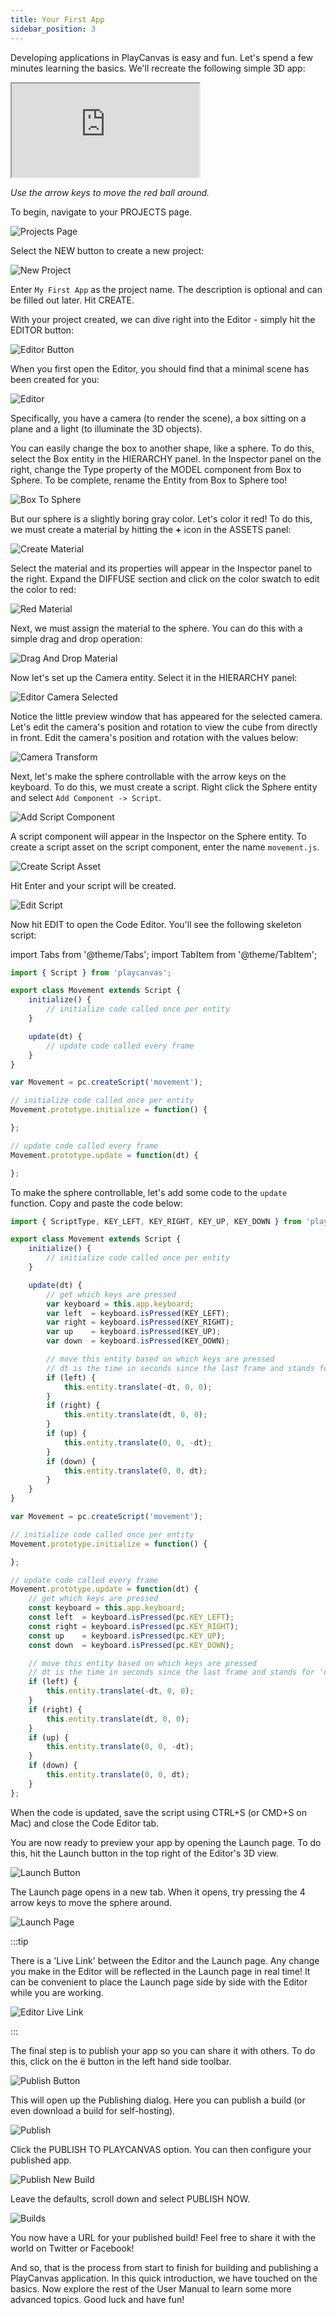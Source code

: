 ```yaml
---
title: Your First App
sidebar_position: 3
---
```


Developing applications in PlayCanvas is easy and fun. Let's spend a few minutes learning the basics. We'll recreate the following simple 3D app:

<div className="iframe-container">
    <iframe  src="https://playcanv.as/p/TnUtDXWp/" title="Simple PlayCanvas App" allow="camera; microphone; xr-spatial-tracking; fullscreen" allowfullscreen></iframe>
</div>

*Use the arrow keys to move the red ball around.*

To begin, navigate to your PROJECTS page.

![Projects Page](/img/user-manual/your-first-app/projects-page.png)

Select the NEW button to create a new project:

![New Project](/img/user-manual/your-first-app/new-project.png)

Enter `My First App` as the project name. The description is optional and can be filled out later. Hit CREATE.

With your project created, we can dive right into the Editor - simply hit the EDITOR button:

![Editor Button](/img/user-manual/your-first-app/editor-button.png)

When you first open the Editor, you should find that a minimal scene has been created for you:

![Editor](/img/user-manual/your-first-app/editor.png)

Specifically, you have a camera (to render the scene), a box sitting on a plane and a light (to illuminate the 3D objects).

You can easily change the box to another shape, like a sphere. To do this, select the Box entity in the HIERARCHY panel. In the Inspector panel on the right, change the Type property of the MODEL component from Box to Sphere. To be complete, rename the Entity from Box to Sphere too!

![Box To Sphere](/img/user-manual/your-first-app/box-to-sphere.png)

But our sphere is a slightly boring gray color. Let's color it red! To do this, we must create a material by hitting the **+** icon in the ASSETS panel:

![Create Material](/img/user-manual/your-first-app/create-material.png)

Select the material and its properties will appear in the Inspector panel to the right. Expand the DIFFUSE section and click on the color swatch to edit the color to red:

![Red Material](/img/user-manual/your-first-app/red-material.png)

Next, we must assign the material to the sphere. You can do this with a simple drag and drop operation:

![Drag And Drop Material](/img/user-manual/your-first-app/drag-and-drop-material.gif)

Now let's set up the Camera entity. Select it in the HIERARCHY panel:

![Editor Camera Selected](/img/user-manual/your-first-app/editor-camera-selected.png)

Notice the little preview window that has appeared for the selected camera. Let's edit the camera's position and rotation to view the cube from directly in front. Edit the camera's position and rotation with the values below:

![Camera Transform](/img/user-manual/your-first-app/camera-transform.png)

Next, let's make the sphere controllable with the arrow keys on the keyboard. To do this, we must create a script. Right click the Sphere entity and select `Add Component -> Script`.

![Add Script Component](/img/user-manual/your-first-app/add-script-component.png)

A script component will appear in the Inspector on the Sphere entity. To create a script asset on the script component, enter the name `movement.js`.

![Create Script Asset](/img/user-manual/your-first-app/create-script-asset.png)

Hit Enter and your script will be created.

![Edit Script](/img/user-manual/your-first-app/edit-script.png)

Now hit EDIT to open the Code Editor. You'll see the following skeleton script:

import Tabs from '@theme/Tabs';
import TabItem from '@theme/TabItem';

<Tabs defaultValue="classic" groupId='script-code'>
<TabItem  value="esm" label="ESM (Recommended)">

```javascript
import { Script } from 'playcanvas';

export class Movement extends Script {
    initialize() {
        // initialize code called once per entity
    }

    update(dt) {
        // update code called every frame
    }
}
```

</TabItem>
<TabItem value="classic" label="Classic">

```javascript
var Movement = pc.createScript('movement');

// initialize code called once per entity
Movement.prototype.initialize = function() {

};

// update code called every frame
Movement.prototype.update = function(dt) {

};
```

</TabItem>
</Tabs>

To make the sphere controllable, let's add some code to the `update` function. Copy and paste the code below:

<Tabs defaultValue="classic" groupId='script-code'>
<TabItem  value="esm" label="ESM (Recommended)">

```javascript
import { ScriptType, KEY_LEFT, KEY_RIGHT, KEY_UP, KEY_DOWN } from 'playcanvas';

export class Movement extends Script {
    initialize() {
        // initialize code called once per entity
    }

    update(dt) {
        // get which keys are pressed
        var keyboard = this.app.keyboard;
        var left  = keyboard.isPressed(KEY_LEFT);
        var right = keyboard.isPressed(KEY_RIGHT);
        var up    = keyboard.isPressed(KEY_UP);
        var down  = keyboard.isPressed(KEY_DOWN);

        // move this entity based on which keys are pressed
        // dt is the time in seconds since the last frame and stands for 'delta time'
        if (left) {
            this.entity.translate(-dt, 0, 0);
        }
        if (right) {
            this.entity.translate(dt, 0, 0);
        }
        if (up) {
            this.entity.translate(0, 0, -dt);
        }
        if (down) {
            this.entity.translate(0, 0, dt);
        }
    }
}
```

</TabItem>
<TabItem value="classic" label="Classic">

```javascript
var Movement = pc.createScript('movement');

// initialize code called once per entity
Movement.prototype.initialize = function() {

};

// update code called every frame
Movement.prototype.update = function(dt) {
    // get which keys are pressed
    const keyboard = this.app.keyboard;
    const left  = keyboard.isPressed(pc.KEY_LEFT);
    const right = keyboard.isPressed(pc.KEY_RIGHT);
    const up    = keyboard.isPressed(pc.KEY_UP);
    const down  = keyboard.isPressed(pc.KEY_DOWN);

    // move this entity based on which keys are pressed
    // dt is the time in seconds since the last frame and stands for 'delta time'
    if (left) {
        this.entity.translate(-dt, 0, 0);
    }
    if (right) {
        this.entity.translate(dt, 0, 0);
    }
    if (up) {
        this.entity.translate(0, 0, -dt);
    }
    if (down) {
        this.entity.translate(0, 0, dt);
    }
};
```

</TabItem>
</Tabs>

When the code is updated, save the script using CTRL+S (or CMD+S on Mac) and close the Code Editor tab.

You are now ready to preview your app by opening the Launch page. To do this, hit the Launch button in the top right of the Editor's 3D view.

![Launch Button](/img/user-manual/your-first-app/launch-button.png)

The Launch page opens in a new tab. When it opens, try pressing the 4 arrow keys to move the sphere around.

![Launch Page](/img/user-manual/your-first-app/launch-page.gif)

:::tip

There is a 'Live Link' between the Editor and the Launch page. Any change you make in the Editor will be reflected in the Launch page in real time! It can be convenient to place the Launch page side by side with the Editor while you are working.

![Editor Live Link](/img/user-manual/your-first-app/live-link.gif)

:::

The final step is to publish your app so you can share it with others. To do this, click on the <span class="pc-icon">&#57911;</span> button in the left hand side toolbar.

![Publish Button](/img/user-manual/your-first-app/publish-button.png)

This will open up the Publishing dialog. Here you can publish a build (or even download a build for self-hosting).

![Publish](/img/user-manual/your-first-app/publish-dialog.png)

Click the PUBLISH TO PLAYCANVAS option. You can then configure your published app.

![Publish New Build](/img/user-manual/your-first-app/publish-options.png)

Leave the defaults, scroll down and select PUBLISH NOW.

![Builds](/img/user-manual/your-first-app/builds.png)

You now have a URL for your published build! Feel free to share it with the world on Twitter or Facebook!

And so, that is the process from start to finish for building and publishing a PlayCanvas application. In this quick introduction, we have touched on the basics. Now explore the rest of the User Manual to learn some more advanced topics. Good luck and have fun!
